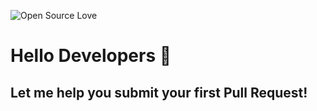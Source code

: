 ![Open Source Love](https://img.shields.io/badge/Open%20Source-%E2%9D%A4-red.svg)

# Hello Developers :wave:
## Let me help you submit your first Pull Request!



